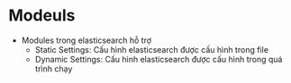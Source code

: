 # Modeuls
* Modules trong elasticsearch hỗ trợ
    * Static Settings: Cấu hình elasticsearch được cấu hình trong file
    * Dynamic Settings: Cấu hình elasticsearch được cấu hình trong quá trình chạy
